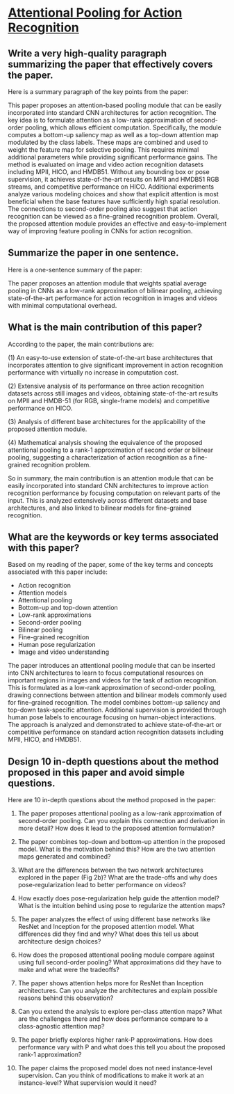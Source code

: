 # [Attentional Pooling for Action Recognition](https://arxiv.org/abs/1711.01467)

## Write a very high-quality paragraph summarizing the paper that effectively covers the paper.

 Here is a summary paragraph of the key points from the paper:

This paper proposes an attention-based pooling module that can be easily incorporated into standard CNN architectures for action recognition. The key idea is to formulate attention as a low-rank approximation of second-order pooling, which allows efficient computation. Specifically, the module computes a bottom-up saliency map as well as a top-down attention map modulated by the class labels. These maps are combined and used to weight the feature map for selective pooling. This requires minimal additional parameters while providing significant performance gains. The method is evaluated on image and video action recognition datasets including MPII, HICO, and HMDB51. Without any bounding box or pose supervision, it achieves state-of-the-art results on MPII and HMDB51 RGB streams, and competitive performance on HICO. Additional experiments analyze various modeling choices and show that explicit attention is most beneficial when the base features have sufficiently high spatial resolution. The connections to second-order pooling also suggest that action recognition can be viewed as a fine-grained recognition problem. Overall, the proposed attention module provides an effective and easy-to-implement way of improving feature pooling in CNNs for action recognition.


## Summarize the paper in one sentence.

 Here is a one-sentence summary of the paper:

The paper proposes an attention module that weights spatial average pooling in CNNs as a low-rank approximation of bilinear pooling, achieving state-of-the-art performance for action recognition in images and videos with minimal computational overhead.


## What is the main contribution of this paper?

 According to the paper, the main contributions are:

(1) An easy-to-use extension of state-of-the-art base architectures that incorporates attention to give significant improvement in action recognition performance with virtually no increase in computation cost.

(2) Extensive analysis of its performance on three action recognition datasets across still images and videos, obtaining state-of-the-art results on MPII and HMDB-51 (for RGB, single-frame models) and competitive performance on HICO. 

(3) Analysis of different base architectures for the applicability of the proposed attention module.

(4) Mathematical analysis showing the equivalence of the proposed attentional pooling to a rank-1 approximation of second order or bilinear pooling, suggesting a characterization of action recognition as a fine-grained recognition problem.

So in summary, the main contribution is an attention module that can be easily incorporated into standard CNN architectures to improve action recognition performance by focusing computation on relevant parts of the input. This is analyzed extensively across different datasets and base architectures, and also linked to bilinear models for fine-grained recognition.


## What are the keywords or key terms associated with this paper?

 Based on my reading of the paper, some of the key terms and concepts associated with this paper include:

- Action recognition
- Attention models
- Attentional pooling
- Bottom-up and top-down attention
- Low-rank approximations
- Second-order pooling 
- Bilinear pooling
- Fine-grained recognition
- Human pose regularization
- Image and video understanding

The paper introduces an attentional pooling module that can be inserted into CNN architectures to learn to focus computational resources on important regions in images and videos for the task of action recognition. This is formulated as a low-rank approximation of second-order pooling, drawing connections between attention and bilinear models commonly used for fine-grained recognition. The model combines bottom-up saliency and top-down task-specific attention. Additional supervision is provided through human pose labels to encourage focusing on human-object interactions. The approach is analyzed and demonstrated to achieve state-of-the-art or competitive performance on standard action recognition datasets including MPII, HICO, and HMDB51.


## Design 10 in-depth questions about the method proposed in this paper and avoid simple questions.

 Here are 10 in-depth questions about the method proposed in the paper:

1) The paper proposes attentional pooling as a low-rank approximation of second-order pooling. Can you explain this connection and derivation in more detail? How does it lead to the proposed attention formulation?

2) The paper combines top-down and bottom-up attention in the proposed model. What is the motivation behind this? How are the two attention maps generated and combined?

3) What are the differences between the two network architectures explored in the paper (Fig 2b)? What are the trade-offs and why does pose-regularization lead to better performance on videos?

4) How exactly does pose-regularization help guide the attention model? What is the intuition behind using pose to regularize the attention maps?

5) The paper analyzes the effect of using different base networks like ResNet and Inception for the proposed attention model. What differences did they find and why? What does this tell us about architecture design choices?

6) How does the proposed attentional pooling module compare against using full second-order pooling? What approximations did they have to make and what were the tradeoffs?

7) The paper shows attention helps more for ResNet than Inception architectures. Can you analyze the architectures and explain possible reasons behind this observation?

8) Can you extend the analysis to explore per-class attention maps? What are the challenges there and how does performance compare to a class-agnostic attention map?

9) The paper briefly explores higher rank-P approximations. How does performance vary with P and what does this tell you about the proposed rank-1 approximation?

10) The paper claims the proposed model does not need instance-level supervision. Can you think of modifications to make it work at an instance-level? What supervision would it need?
